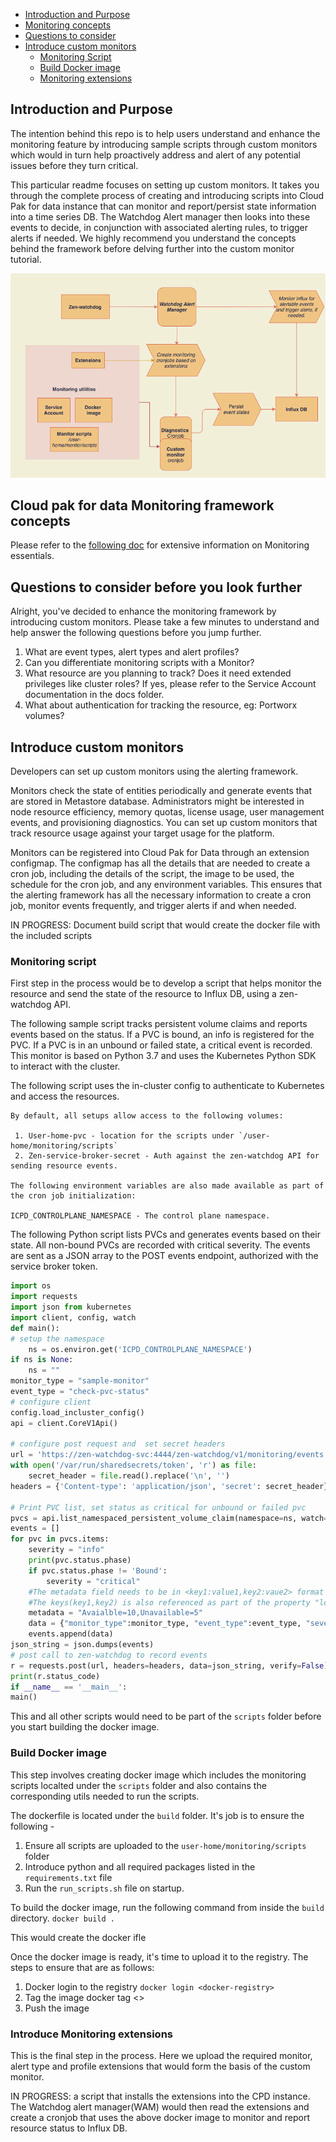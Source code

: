 - [Introduction and Purpose](#introduction-and-purpose)
- [Monitoring concepts](#cloud-pak-for-data-monitoring-framework-concepts)
- [Questions to consider](#questions-to-consider-before-you-look-further)
- [Introduce custom monitors](#introduce-custom-monitors) 
	- [Monitoring Script](#monitoring-script)
	- [Build Docker image](#build-docker-image)
	- [Monitoring extensions](#introduce-monitoring-extensions)





## Introduction and Purpose

The intention behind this repo is to help users understand and enhance the monitoring feature by introducing sample scripts through custom monitors which would in turn help proactively address and alert of any potential issues before they turn critical.

This particular readme focuses on setting up custom monitors. It takes you through the complete process of creating and introducing scripts into Cloud Pak for data instance that can monitor and report/persist state information into a time series DB. The Watchdog Alert manager then looks into these events to decide, in conjunction with associated alerting rules, to trigger alerts if needed. We highly recommend you understand the concepts behind the framework before delving further into the custom monitor tutorial.

![Setup](docs/setup.png)

## Cloud pak for data Monitoring framework concepts

Please refer to the [following doc](docs/Monitoring.md) for extensive information on Monitoring essentials.

## Questions to consider before you look further

Alright, you've decided to enhance the monitoring framework by introducing custom monitors. Please take a few minutes to understand and help answer the following questions before you jump further.
1. What are event types, alert types and alert profiles?
2. Can you differentiate monitoring scripts with a Monitor?
3. What resource are you planning to track? Does it need extended privileges like cluster roles? If yes, please refer to the Service Account documentation in the docs folder.
4. What about authentication for tracking the resource, eg: Portworx volumes?

## Introduce custom monitors

Developers can set up custom monitors using the alerting framework.

Monitors check the state of entities periodically and generate events that are stored in Metastore database. Administrators might be interested in node resource efficiency, memory quotas, license usage, user management events, and provisioning diagnostics. You can set up custom monitors that track resource usage against your target usage for the platform.

Monitors can be registered into Cloud Pak for Data through an extension configmap. The configmap has all the details that are needed to create a cron job, including the details of the script, the image to be used, the schedule for the cron job, and any environment variables. This ensures that the alerting framework has all the necessary information to create a cron job, monitor events frequently, and trigger alerts if and when needed.


IN PROGRESS:
Document build script that would create the docker file with the included scripts 

### Monitoring script

First step in the process would be to develop a script that helps monitor the resource and send the state of the resource to Influx DB, using a zen-watchdog API.

The following sample script tracks persistent volume claims and reports events based on the status. If a PVC is bound, an info is registered for the PVC. If a PVC is in an unbound or failed state, a critical event is recorded. This monitor is based on Python 3.7 and uses the Kubernetes Python SDK to interact with the cluster.

The following script uses the in-cluster config to authenticate to Kubernetes and access the resources. 

```
By default, all setups allow access to the following volumes:

 1. User-home-pvc - location for the scripts under `/user-home/monitoring/scripts`
 2. Zen-service-broker-secret - Auth against the zen-watchdog API for sending resource events.
 
The following environment variables are also made available as part of the cron job initialization:

ICPD_CONTROLPLANE_NAMESPACE - The control plane namespace.
```

The following Python script lists PVCs and generates events based on their state. All non-bound PVCs are recorded with critical severity. The events are sent as a JSON array to the POST events endpoint, authorized with the service broker token.

```python
import os 
import requests 
import json from kubernetes 
import client, config, watch 
def main(): 
# setup the namespace 
	ns = os.environ.get('ICPD_CONTROLPLANE_NAMESPACE') 
if ns is None: 
	ns = "" 
monitor_type = "sample-monitor" 
event_type = "check-pvc-status" 
# configure client 
config.load_incluster_config() 
api = client.CoreV1Api() 

# configure post request and  set secret headers 
url = 'https://zen-watchdog-svc:4444/zen-watchdog/v1/monitoring/events' 
with open('/var/run/sharedsecrets/token', 'r') as file: 
	secret_header = file.read().replace('\n', '') 
headers = {'Content-type': 'application/json', 'secret': secret_header} 

# Print PVC list, set status as critical for unbound or failed pvc 
pvcs = api.list_namespaced_persistent_volume_claim(namespace=ns, watch=False) 
events = [] 
for pvc in pvcs.items: 
	severity = "info"  
	print(pvc.status.phase) 
	if pvc.status.phase != 'Bound': 
		severity = "critical" 
	#The metadata field needs to be in <key1:value1,key2:vaue2> format to be easily absorbed for prometheus consumption.
	#The keys(key1,key2) is also referenced as part of the property "long_description" in alert monitor extension to be available for viewing in the UI. Please refer to the 
	metadata = "Avaialble=10,Unavailable=5"  
	data = {"monitor_type":monitor_type, "event_type":event_type, "severity":severity, "metadata":metadata, "reference":pvc.metadata.name} 
	events.append(data) 
json_string = json.dumps(events) 
# post call to zen-watchdog to record events 
r = requests.post(url, headers=headers, data=json_string, verify=False) 
print(r.status_code) 
if __name__ == '__main__': 
main()
```

This and all other scripts would need to be part of the `scripts` folder before you start building the docker image.

### Build Docker image

This step involves creating docker image which includes the monitoring scripts localted under the `scripts` folder and also contains the corresponding utils needed to run the scripts.

The dockerfile is located under the `build` folder. It's job is to ensure the following -

1. Ensure all scripts are uploaded to the `user-home/monitoring/scripts` folder
2. Introduce python and all required packages listed in the `requirements.txt` file
3. Run the `run_scripts.sh` file on startup. 

To build the docker image, run the following command from inside the `build` directory.
`docker build .`

This would create the docker ifle 

Once the docker image is ready, it's time to upload it to the registry. The steps to ensure that are as follows:

1. Docker login to the registry
`docker login <docker-registry>`
2. Tag the image 
docker tag <image-digest> <>
3. Push the image 

### Introduce Monitoring extensions

This is the final step in the process. Here we upload the required monitor, alert type and profile extensions that would form the basis of the custom monitor. 

IN PROGRESS: a script that installs the extensions into the CPD instance. The Watchdog alert manager(WAM) would then read the extensions and create a cronjob that uses the above docker image to monitor and report resource status to Influx DB.